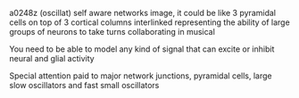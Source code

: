 a0248z
(oscillat)
self aware networks image, it could be like 3 pyramidal cells on top of 3 cortical columns interlinked representing the ability of large groups of neurons to take turns collaborating in musical

You need to be able to model any kind of signal that can excite or inhibit neural and glial activity

Special attention paid to major network junctions, pyramidal cells, large slow oscillators and fast small oscillators


